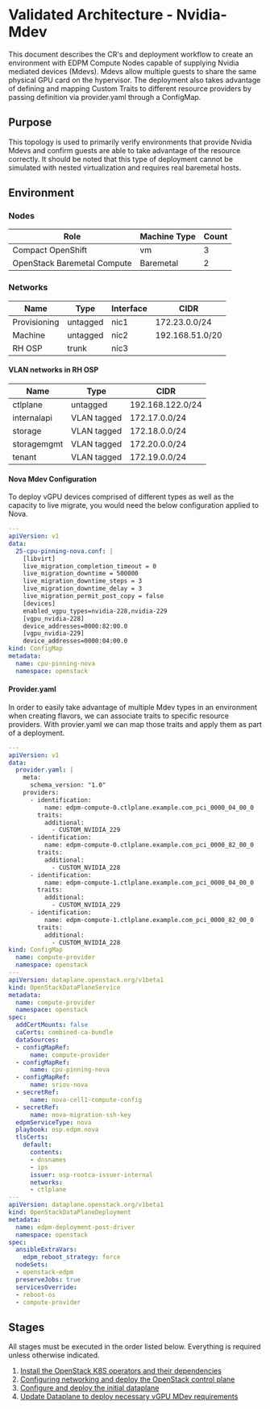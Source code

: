 # Validated Architecture - Nvidia-Mdev

This document describes the CR's and deployment workflow to create an 
environment with EDPM Compute Nodes capable of supplying Nvidia mediated 
devices (Mdevs). Mdevs allow multiple guests to share the same physical GPU
card on the hypervisor. The deployment also takes advantage of defining and
mapping Custom Traits to different resource providers by passing definition via
provider.yaml through a ConfigMap.

## Purpose

This topology is used to primarily verify environments that provide Nvidia
Mdevs and confirm guests are able to take advantage of the resource correctly.
It should be noted that this type of deployment cannot be simulated with nested
virtualization and requires real baremetal hosts.

## Environment

### Nodes

| Role                        | Machine Type | Count |
| --------------------------- | ------------ | ----- |
| Compact OpenShift           | vm           | 3     |
| OpenStack Baremetal Compute | Baremetal    | 2     |

### Networks

| Name         | Type     | Interface | CIDR            |
| ------------ | -------- | --------- | --------------- |
| Provisioning | untagged | nic1      | 172.23.0.0/24   |
| Machine      | untagged | nic2      | 192.168.51.0/20 |
| RH OSP       | trunk    | nic3      |                 |


#### VLAN networks in RH OSP

| Name        | Type        | CIDR              |
| ----------- | ----------- | ----------------- |
| ctlplane    | untagged    | 192.168.122.0/24  |
| internalapi | VLAN tagged | 172.17.0.0/24     |
| storage     | VLAN tagged | 172.18.0.0/24     |
| storagemgmt | VLAN tagged | 172.20.0.0/24     |
| tenant      | VLAN tagged | 172.19.0.0/24     |

#### Nova Mdev Configuration

To deploy vGPU devices comprised of different types as well as the capacity to 
live migrate, you would need the below configuration applied to Nova.

```YAML
---
apiVersion: v1
data:
  25-cpu-pinning-nova.conf: |
    [libvirt]
    live_migration_completion_timeout = 0
    live_migration_downtime = 500000
    live_migration_downtime_steps = 3
    live_migration_downtime_delay = 3
    live_migration_permit_post_copy = false
    [devices]
    enabled_vgpu_types=nvidia-228,nvidia-229
    [vgpu_nvidia-228]
    device_addresses=0000:82:00.0
    [vgpu_nvidia-229]
    device_addresses=0000:04:00.0
kind: ConfigMap
metadata:
  name: cpu-pinning-nova
  namespace: openstack
```

#### Provider.yaml

In order to easily take advantage of multiple Mdev types in an environment when
creating flavors, we can associate traits to specific resource providers. With
provier.yaml we can map those traits and apply them as part of a deployment.

```YAML
---
apiVersion: v1
data:
  provider.yaml: |
    meta:
      schema_version: "1.0"
    providers:
      - identification:
          name: edpm-compute-0.ctlplane.example.com_pci_0000_04_00_0
        traits:
          additional:
            - CUSTOM_NVIDIA_229
      - identification:
          name: edpm-compute-0.ctlplane.example.com_pci_0000_82_00_0
        traits:
          additional:
            - CUSTOM_NVIDIA_228
      - identification:
          name: edpm-compute-1.ctlplane.example.com_pci_0000_04_00_0
        traits:
          additional:
            - CUSTOM_NVIDIA_229
      - identification:
          name: edpm-compute-1.ctlplane.example.com_pci_0000_82_00_0
        traits:
          additional:
            - CUSTOM_NVIDIA_228
kind: ConfigMap
  name: compute-provider
  namespace: openstack
---
apiVersion: dataplane.openstack.org/v1beta1
kind: OpenStackDataPlaneService
metadata:
  name: compute-provider
  namespace: openstack
spec:
  addCertMounts: false
  caCerts: combined-ca-bundle
  dataSources:
  - configMapRef:
      name: compute-provider
  - configMapRef:
      name: cpu-pinning-nova
  - configMapRef:
      name: sriov-nova
  - secretRef:
      name: nova-cell1-compute-config
  - secretRef:
      name: nova-migration-ssh-key
  edpmServiceType: nova
  playbook: osp.edpm.nova
  tlsCerts:
    default:
      contents:
      - dnsnames
      - ips
      issuer: osp-rootca-issuer-internal
      networks:
      - ctlplane
---
apiVersion: dataplane.openstack.org/v1beta1
kind: OpenStackDataPlaneDeployment
metadata:
  name: edpm-deployment-post-driver
  namespace: openstack
spec:
  ansibleExtraVars:
    edpm_reboot_strategy: force
  nodeSets:
  - openstack-edpm
  preserveJobs: true
  servicesOverride:
  - reboot-os
  - compute-provider
```

## Stages
All stages must be executed in the order listed below. Everything is required unless otherwise indicated.

1. [Install the OpenStack K8S operators and their dependencies](../../common/)
2. [Configuring networking and deploy the OpenStack control plane](control-plane.md)
3. [Configure and deploy the initial dataplane](edpm-pre.md)
4. [Update Dataplane to deploy necessary vGPU MDev requirements](edpm-post.md)
